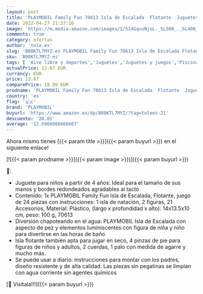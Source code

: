 ```yaml
---
layout: post
title: 'PLAYMOBIL Family Fun 70613 Isla de Escalada  Flotante  Juguetes para niños a Partir de 4 años'
date: 2022-04-27 21:37:16
image: 'https://m.media-amazon.com/images/I/514GqvuNjoL._SL500_._SL400_.jpg'
comments: true
category: ofertas
author: 'tole.es'
slug: 'B08KTL7MYZ-es PLAYMOBIL Family Fun 70613 Isla de Escalada Flotante...'
sku: 'B08KTL7MYZ-es'
tags: [ 'Aire libre y deportes','Juguetes','Juguetes y juegos','Piscinas de jardín y juegos acuáticos','Pistolas de agua','playmobil','🇪🇸', ]
actualPrice: 13.67 EUR
currency: EUR
price: 13.67
comparePrice: 18.99 EUR
prodname: 'PLAYMOBIL Family Fun 70613 Isla de Escalada  Flotante  Juguetes para niños a Partir de 4 años'
country: 'es'
flag: '🇪🇸'
brand: 'PLAYMOBIL'
buyurl: 'https://www.amazon.es/dp/B08KTL7MYZ/?tag=tolees-21'
descuento: '28.01'
average: '12.6966666666667'
---
```


Ahora mismo tienes [{{< param title >}}]({{< param buyurl >}}) en el siguiente enlace!

[![{{< param prodname >}}]({{< param image >}})]({{< param buyurl >}})

🔎:

- Juguete para niños a partir de 4 años: Ideal para el tamaño de sus manos y bordes redondeados agradables al tacto
- Contenido: 1x PLAYMOBIL Family Fun Isla de Escalada, Flotante, juego de 24 piezas con instrucciones: 1 isla de natación, 2 figuras, 21 Accesorios, Material: Plástico, (largo x profundidad x alto): 14x13.5x10 cm, peso: 100 g, 70613
- Diversión chapoteando en el agua: PLAYMOBIL Isla de Escalada con aspecto de pez y elementos luminiscentes con figura de niña y niño para divertirse en las horas de baño
- Isla flotante también apta para jugar en seco, 4 pinzas de pie para figuras de niños y adultos, 2 cuerdas, 1 palo con medida de agarre y mucho más.
- Se puede usar a diario: instrucciones para montar con los padres, diseño resistente y de alta calidad. Las piezas sin pegatinas se limpian con agua corriente sin agentes químicos

[🛒 Visítala!!!]({{< param buyurl >}})

